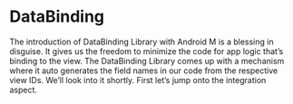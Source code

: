# DataBinding
The introduction of DataBinding Library with Android M is a blessing in disguise. It gives us the freedom to minimize the code for app logic that’s binding to the view. The DataBinding Library comes up with a mechanism where it auto generates the field names in our code from the respective view IDs. We’ll look into it shortly. First let’s jump onto the integration aspect.

